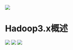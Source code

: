 ![](https://upload-images.jianshu.io/upload_images/4685968-fe5b4ad26a82c35b.png?imageMogr2/auto-orient/strip%7CimageView2/2/w/1240)
# Hadoop3.x概述
![](https://upload-images.jianshu.io/upload_images/4685968-664391835d9714cd.png?imageMogr2/auto-orient/strip%7CimageView2/2/w/1240)
![](https://upload-images.jianshu.io/upload_images/4685968-81ee5343ad1b54b9.png?imageMogr2/auto-orient/strip%7CimageView2/2/w/1240)
![](https://upload-images.jianshu.io/upload_images/4685968-e743a59398003d25.png?imageMogr2/auto-orient/strip%7CimageView2/2/w/1240)
